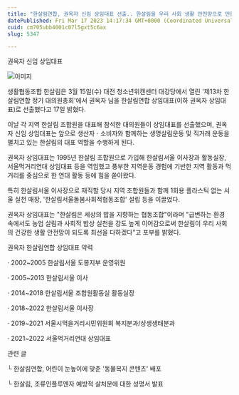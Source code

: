 ```yaml
---
title: "한살림연합, 권옥자 신임 상임대표 선출.. 한살림을 우리 사회 생활 안전망으로 만들 것"
datePublished: Fri Mar 17 2023 14:17:34 GMT+0000 (Coordinated Universal Time)
cuid: cm705ubb4001c07l5gxt5c6ax
slug: 5347

---
```



권옥자 신임 상임대표

![이미지](https://cdn.hashnode.com/res/hashnode/image/upload/v1739258897167/33bbd422-f008-495b-8a9b-1d699fce2272.jpeg)

생활협동조합 한살림은 3월 15일(수) 대전 청소년위캔센터 대강당에서 열린 '제13차 한살림연합 정기 대의원총회'에서 권옥자 님을 한살림연합 상임대표(이하 권옥자 상임대표)로 선출했다고 17일 밝혔다.

이날 각 지역 한살림 조합원을 대표해 참석한 대의원들이 상임대표를 선출했으며, 권옥자 신임 상임대표는 앞으로 생산자ㆍ소비자와 함께하는 생명살림운동 및 직거래 운동을 펼치고 있는 한살림의 대표 역할을 수행하게 된다.

권옥자 상임대표는 1995년 한살림 조합원으로 가입해 한살림서울 이사장과 활동실장, 서울먹거리연대 상임대표 등을 역임했고 풍부한 지역운동 경험에 기반한 지역 활동과 먹거리를 중심으로 한 연대 활동 등에 힘을 쏟아왔다.

특히 한살림서울 이사장으로 재직할 당시 지역 조합원들과 함께 1회용 플라스틱 없는 서울 실천 매장, '한살림서울돌봄사회적협동조합' 설립 등을 이끌었다.

권옥자 상임대표는 "한살림은 세상의 밥을 지향하는 협동조합"이라며 "급변하는 환경 속에서도 농업 살림과 사회적 밥상 실천을 강도 높게 이어감으로써 한살림이 우리 사회의 건강한 생활 안전망이 되도록 최선을 다하겠다"고 포부를 밝혔다.

권옥자 한살림연합 상임대표 약력

· 2002~2005 한살림서울 도봉지부 운영위원

· 2005~2013 한살림서울 이사

· 2014~2018 한살림서울 조합원활동실 활동실장

· 2018~2022 한살림서울 이사장

· 2019~2021 서울시먹을거리시민위원회 복지분과/상생생태분과

· 2021~2022 서울먹거리연대 상임대표

관련 글

└ 한살림연합, 어린이 눈높이에 맞춘 '동물복지 콘텐츠' 배포

└ 한살림, 조류인플루엔자 예방적 살처분에 대한 성명서 발표